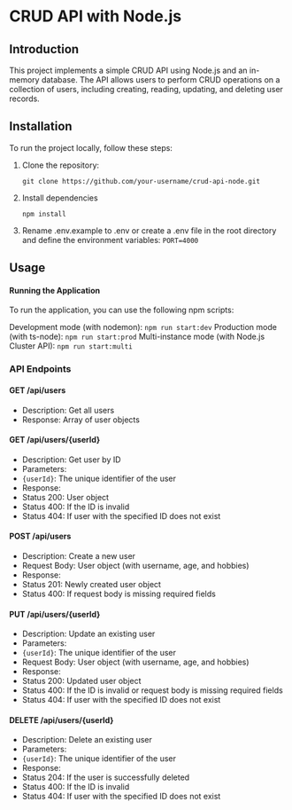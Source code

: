 # CRUD API with Node.js

## Introduction

This project implements a simple CRUD API using Node.js and an in-memory database. The API allows users to perform CRUD operations on a collection of users, including creating, reading, updating, and deleting user records.

## Installation

To run the project locally, follow these steps:

1. Clone the repository:
   ```
   git clone https://github.com/your-username/crud-api-node.git
   ```
2. Install dependencies

   ```
   npm install
   ```

3. Rename .env.example to .env or create a .env file in the root directory and define the environment variables: `PORT=4000`

## Usage

#### Running the Application

To run the application, you can use the following npm scripts:

Development mode (with nodemon): `npm run start:dev`
Production mode (with ts-node): `npm run start:prod`
Multi-instance mode (with Node.js Cluster API): `npm run start:multi`

### API Endpoints

#### GET /api/users

- Description: Get all users
- Response: Array of user objects

#### GET /api/users/{userId}

- Description: Get user by ID
- Parameters:
- `{userId}`: The unique identifier of the user
- Response:
- Status 200: User object
- Status 400: If the ID is invalid
- Status 404: If user with the specified ID does not exist

#### POST /api/users

- Description: Create a new user
- Request Body: User object (with username, age, and hobbies)
- Response:
- Status 201: Newly created user object
- Status 400: If request body is missing required fields

#### PUT /api/users/{userId}

- Description: Update an existing user
- Parameters:
- `{userId}`: The unique identifier of the user
- Request Body: User object (with username, age, and hobbies)
- Response:
- Status 200: Updated user object
- Status 400: If the ID is invalid or request body is missing required fields
- Status 404: If user with the specified ID does not exist

#### DELETE /api/users/{userId}

- Description: Delete an existing user
- Parameters:
- `{userId}`: The unique identifier of the user
- Response:
- Status 204: If the user is successfully deleted
- Status 400: If the ID is invalid
- Status 404: If user with the specified ID does not exist
